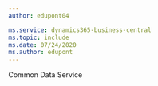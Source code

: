 ```yaml
---
author: edupont04

ms.service: dynamics365-business-central
ms.topic: include
ms.date: 07/24/2020
ms.author: edupont
---
```

Common Data Service